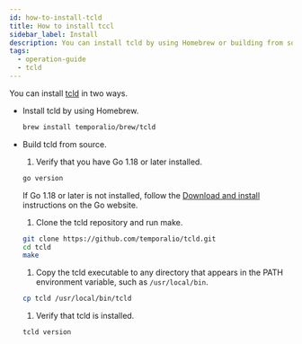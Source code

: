 ```yaml
---
id: how-to-install-tcld
title: How to install tccl
sidebar_label: Install
description: You can install tcld by using Homebrew or building from source.
tags:
  - operation-guide
  - tcld
---
```


You can install [tcld](/docs/tcld) in two ways.

- Install tcld by using Homebrew.

  ```bash
  brew install temporalio/brew/tcld
  ```

- Build tcld from source.

  1. Verify that you have Go 1.18 or later installed.

    ```bash
    go version
    ```

    If Go 1.18 or later is not installed, follow the [Download and install](https://go.dev/doc/install) instructions on the Go website.

  1. Clone the tcld repository and run make.

    ```bash
    git clone https://github.com/temporalio/tcld.git
    cd tcld
    make
    ```

  1. Copy the tcld executable to any directory that appears in the PATH environment variable, such as `/usr/local/bin`.

    ```bash
    cp tcld /usr/local/bin/tcld
    ```

  1. Verify that tcld is installed.

    ```bash
    tcld version
    ```
